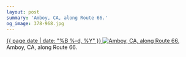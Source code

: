 ```yaml
---
layout: post
summary: 'Amboy, CA, along Route 66.'
og_image: 378-968.jpg
---
```


<p>
 <time>
  <a href="/378">
   {{ page.date | date: "%B %-d, %Y" }}
  </a>
 </time>
 <a href="/378">
  <img alt="Amboy, CA, along Route 66." sizes="(min-width: 700px) 50vw, calc(100vw - 2rem)" src="{{ site.assets_url }}/378-484.jpg" srcset="{{ site.assets_url }}/378-968.jpg 968w, {{ site.assets_url }}/378-726.jpg 726w, {{ site.assets_url }}/378-484.jpg 484w, {{ site.assets_url }}/378-242.jpg 242w"/>
 </a>
 <span>
  Amboy, CA, along Route 66.
 </span>
</p>
